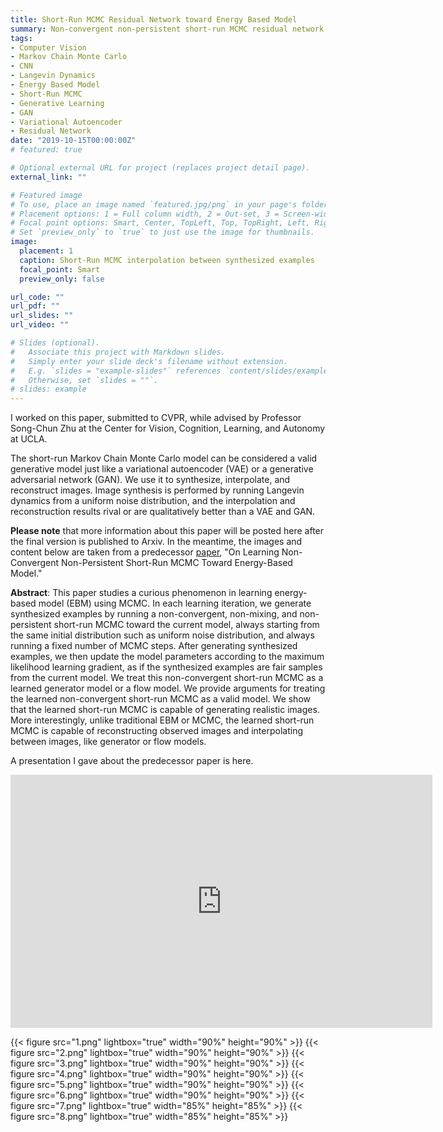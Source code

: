 ```yaml
---
title: Short-Run MCMC Residual Network toward Energy Based Model
summary: Non-convergent non-persistent short-run MCMC residual network beats VAE and GAN for image synthesis, interpolation, and reconstruction
tags:
- Computer Vision
- Markov Chain Monte Carlo
- CNN
- Langevin Dynamics
- Energy Based Model
- Short-Run MCMC
- Generative Learning
- GAN
- Variational Autoencoder
- Residual Network
date: "2019-10-15T00:00:00Z"
# featured: true

# Optional external URL for project (replaces project detail page).
external_link: ""

# Featured image
# To use, place an image named `featured.jpg/png` in your page's folder.
# Placement options: 1 = Full column width, 2 = Out-set, 3 = Screen-width
# Focal point options: Smart, Center, TopLeft, Top, TopRight, Left, Right, BottomLeft, Bottom, BottomRight
# Set `preview_only` to `true` to just use the image for thumbnails.
image:
  placement: 1
  caption: Short-Run MCMC interpolation between synthesized examples
  focal_point: Smart
  preview_only: false

url_code: ""
url_pdf: ""
url_slides: ""
url_video: ""

# Slides (optional).
#   Associate this project with Markdown slides.
#   Simply enter your slide deck's filename without extension.
#   E.g. `slides = "example-slides"` references `content/slides/example-slides.md`.
#   Otherwise, set `slides = ""`.
# slides: example
---
```

I worked on this paper, submitted to CVPR, while advised by Professor Song-Chun Zhu at the Center for Vision, Cognition, Learning, and Autonomy at UCLA.

The short-run Markov Chain Monte Carlo model can be considered a valid generative model just like
a variational autoencoder (VAE) or a generative adversarial network (GAN). We use it to synthesize, interpolate, and reconstruct
images. Image synthesis is performed by running Langevin dynamics from a uniform noise distribution, and the interpolation
and reconstruction results rival or are qualitatively better than a VAE and GAN.

**Please note** that more information about this paper will be posted here after the final version is published to Arxiv. In the meantime, the images and content below are taken from a predecessor [paper](https://www.arxiv.org/abs/1904.09770), "On Learning Non-Convergent Non-Persistent Short-Run MCMC Toward Energy-Based Model."

**Abstract**: This paper studies a curious phenomenon in learning energy-based model (EBM)
using MCMC. In each learning iteration, we generate synthesized examples by
running a non-convergent, non-mixing, and non-persistent short-run MCMC toward
the current model, always starting from the same initial distribution such as uniform
noise distribution, and always running a fixed number of MCMC steps. After
generating synthesized examples, we then update the model parameters according
to the maximum likelihood learning gradient, as if the synthesized examples are fair
samples from the current model. We treat this non-convergent short-run MCMC
as a learned generator model or a flow model. We provide arguments for treating
the learned non-convergent short-run MCMC as a valid model. We show that
the learned short-run MCMC is capable of generating realistic images. More
interestingly, unlike traditional EBM or MCMC, the learned short-run MCMC is
capable of reconstructing observed images and interpolating between images,
like generator or flow models.

A presentation I gave about the predecessor paper is here.

<iframe src="https://docs.google.com/presentation/d/e/2PACX-1vTwqWIG_fIb6ZLkgt-gvPCFICmBBC5C4qUC9qRLHeVKR9qdaye4w-sbobeTfbQFK6r2Vrdg5m9W2-q8/embed?start=true&loop=false&delayms=5000" frameborder="0" width="675" height="405" allowfullscreen="true" mozallowfullscreen="true" webkitallowfullscreen="true"></iframe>

{{< figure src="1.png" lightbox="true" width="90%" height="90%" >}}
{{< figure src="2.png" lightbox="true" width="90%" height="90%" >}}
{{< figure src="3.png" lightbox="true" width="90%" height="90%" >}}
{{< figure src="4.png" lightbox="true" width="90%" height="90%" >}}
{{< figure src="5.png" lightbox="true" width="90%" height="90%" >}}
{{< figure src="6.png" lightbox="true" width="90%" height="90%" >}}
{{< figure src="7.png" lightbox="true" width="85%" height="85%" >}}
{{< figure src="8.png" lightbox="true" width="85%" height="85%" >}}
